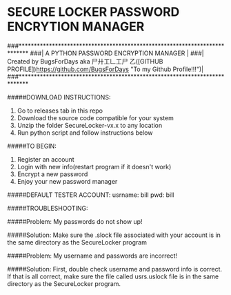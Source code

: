 # SECURE LOCKER PASSWORD ENCRYTION MANAGER
###***************************************************************************
###| A PYTHON PASSWORD ENCRYPTION MANAGER                                     |
###| Created by BugsForDays aka 尸廾工𠃊工尸 乙([GITHUB PROFILE])https://github.com/BugsForDays "To my Github Profile!!!")|
###***************************************************************************

#####DOWNLOAD INSTRUCTIONS:
1. Go to releases tab in this repo
2. Download the source code compatible for your system
3. Unzip the folder SecureLocker-vx.x to any location
4. Run python script and follow instructions below

#####TO BEGIN:
1. Register an account
2. Login with new info(restart program if it doesn't work)
3. Encrypt a new password
4. Enjoy your new password manager

#####DEFAULT TESTER ACCOUNT:
usrname: bill
pwd: bill

#####TROUBLESHOOTING:

#####Problem: 
My passwords do not show up!

#####Solution: 
Make sure the .slock file associated with your account is in the same directory as the SecureLocker program

#####Problem: 
My username and passwords are incorrect!

#####Solution: 
First, double check username and password info is correct. If that is all correct, make sure the file called usrs.uslock file is            in the same directory as the SecureLocker program.
